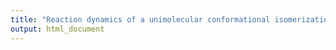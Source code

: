```yaml
---
title: "Reaction dynamics of a unimolecular conformational isomerization in a bath"
output: html_document
---
```


